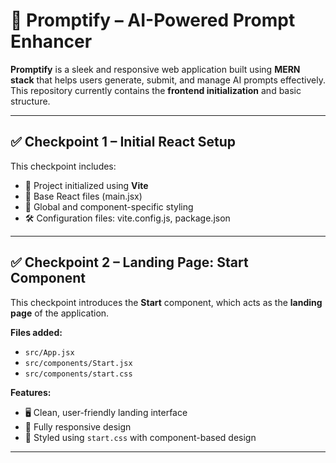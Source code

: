 # 🚀 Promptify – AI-Powered Prompt Enhancer

**Promptify** is a sleek and responsive web application built using **MERN stack** that helps users generate, submit, and manage AI prompts effectively. This repository currently contains the **frontend initialization** and basic structure.

---

## ✅ Checkpoint 1 – Initial React Setup

This checkpoint includes:
- 🎯 Project initialized using **Vite**
- 🧱 Base React files (main.jsx)
- 🎨 Global and component-specific styling 
- 🛠️ Configuration files: vite.config.js, package.json

--- 

## ✅ Checkpoint 2 – Landing Page: Start Component

This checkpoint introduces the **Start** component, which acts as the **landing page** of the application.

**Files added:**
- `src/App.jsx`
- `src/components/Start.jsx`
- `src/components/start.css`

**Features:**
- 🖥️ Clean, user-friendly landing interface
- 📱 Fully responsive design
- 🎨 Styled using `start.css` with component-based design

---
